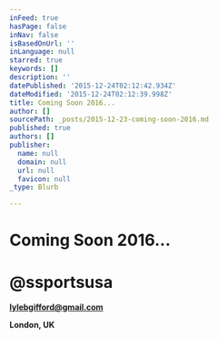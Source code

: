 ```yaml
---
inFeed: true
hasPage: false
inNav: false
isBasedOnUrl: ''
inLanguage: null
starred: true
keywords: []
description: ''
datePublished: '2015-12-24T02:12:42.934Z'
dateModified: '2015-12-24T02:12:39.998Z'
title: Coming Soon 2016...
author: []
sourcePath: _posts/2015-12-23-coming-soon-2016.md
published: true
authors: []
publisher:
  name: null
  domain: null
  url: null
  favicon: null
_type: Blurb

---
```

# Coming Soon 2016...

# **@ssportsusa**

**lylebgifford@gmail.com**

**London, UK**